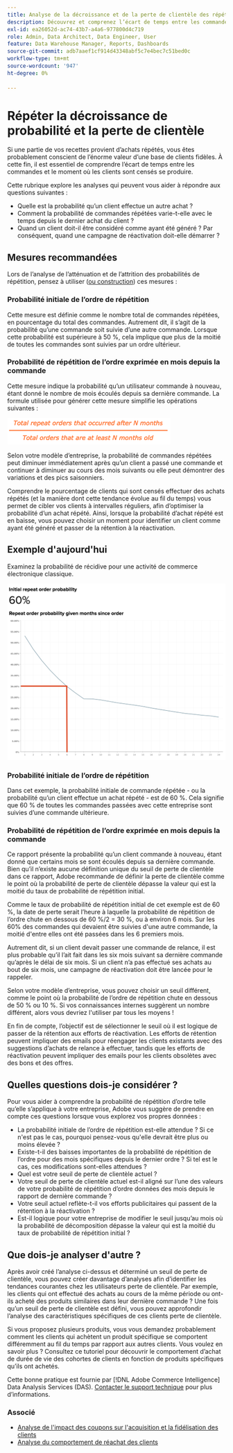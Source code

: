 ```yaml
---
title: Analyse de la décroissance et de la perte de clientèle des répétitions
description: Découvrez et comprenez l’écart de temps entre les commandes et le moment où les clients sont censés se produire.
exl-id: ea26052d-ac74-43b7-a4a6-977800d4c719
role: Admin, Data Architect, Data Engineer, User
feature: Data Warehouse Manager, Reports, Dashboards
source-git-commit: adb7aaef1cf914d43348abf5c7e4bec7c51bed0c
workflow-type: tm+mt
source-wordcount: '947'
ht-degree: 0%

---
```


# Répéter la décroissance de probabilité et la perte de clientèle

Si une partie de vos recettes provient d’achats répétés, vous êtes probablement conscient de l’énorme valeur d’une base de clients fidèles. À cette fin, il est essentiel de comprendre l’écart de temps entre les commandes et le moment où les clients sont censés se produire.

Cette rubrique explore les analyses qui peuvent vous aider à répondre aux questions suivantes :

* Quelle est la probabilité qu’un client effectue un autre achat ?
* Comment la probabilité de commandes répétées varie-t-elle avec le temps depuis le dernier achat du client ?
* Quand un client doit-il être considéré comme ayant été généré ? Par conséquent, quand une campagne de réactivation doit-elle démarrer ?

## Mesures recommandées

Lors de l’analyse de l’atténuation et de l’attrition des probabilités de répétition, pensez à utiliser ([ou construction](../../data-user/reports/ess-manage-data-metrics.md)) ces mesures :

### Probabilité initiale de l’ordre de répétition

Cette mesure est définie comme le nombre total de commandes répétées, en pourcentage du total des commandes. Autrement dit, il s’agit de la probabilité qu’une commande soit suivie d’une autre commande. Lorsque cette probabilité est supérieure à 50 %, cela implique que plus de la moitié de toutes les commandes sont suivies par un ordre ultérieur.

### Probabilité de répétition de l’ordre exprimée en mois depuis la commande

Cette mesure indique la probabilité qu’un utilisateur commande à nouveau, étant donné le nombre de mois écoulés depuis sa dernière commande. La formule utilisée pour générer cette mesure simplifie les opérations suivantes :

![Formule de probabilité de répétition](../../assets/Repeat_probability_formula.png)

Selon votre modèle d’entreprise, la probabilité de commandes répétées peut diminuer immédiatement après qu’un client a passé une commande et continuer à diminuer au cours des mois suivants ou elle peut démontrer des variations et des pics saisonniers.

Comprendre le pourcentage de clients qui sont censés effectuer des achats répétés (et la manière dont cette tendance évolue au fil du temps) vous permet de cibler vos clients à intervalles réguliers, afin d’optimiser la probabilité d’un achat répété. Ainsi, lorsque la probabilité d’achat répété est en baisse, vous pouvez choisir un moment pour identifier un client comme ayant été généré et passer de la rétention à la réactivation.

## Exemple d&#39;aujourd&#39;hui

Examinez la probabilité de récidive pour une activité de commerce électronique classique.

![Probabilité initiale de répétition de l’ordre probabilité de répétition de l’ordre donnée des mois depuis l’ordre.](../../assets/Order_probability_reports.png)

### Probabilité initiale de l’ordre de répétition

Dans cet exemple, la probabilité initiale de commande répétée - ou la probabilité qu’un client effectue un achat répété - est de 60 %. Cela signifie que 60 % de toutes les commandes passées avec cette entreprise sont suivies d’une commande ultérieure.

### Probabilité de répétition de l’ordre exprimée en mois depuis la commande

Ce rapport présente la probabilité qu’un client commande à nouveau, étant donné que certains mois se sont écoulés depuis sa dernière commande. Bien qu’il n’existe aucune définition unique du seuil de perte de clientèle dans ce rapport, Adobe recommande de définir la perte de clientèle comme le point où la probabilité de perte de clientèle dépasse la valeur qui est la moitié du taux de probabilité de répétition initial.

Comme le taux de probabilité de répétition initial de cet exemple est de 60 %, la date de perte serait l’heure à laquelle la probabilité de répétition de l’ordre chute en dessous de 60 %/2 = 30 %, ou à environ 6 mois. Sur les 60% des commandes qui devaient être suivies d&#39;une autre commande, la moitié d&#39;entre elles ont été passées dans les 6 premiers mois.

Autrement dit, si un client devait passer une commande de relance, il est plus probable qu’il l’ait fait dans les six mois suivant sa dernière commande qu’après le délai de six mois. Si un client n’a pas effectué ses achats au bout de six mois, une campagne de réactivation doit être lancée pour le rappeler.

Selon votre modèle d’entreprise, vous pouvez choisir un seuil différent, comme le point où la probabilité de l’ordre de répétition chute en dessous de 50 % ou 10 %. Si vos connaissances internes suggèrent un nombre différent, alors vous devriez l&#39;utiliser par tous les moyens !

En fin de compte, l’objectif est de sélectionner le seuil où il est logique de passer de la rétention aux efforts de réactivation. Les efforts de rétention peuvent impliquer des emails pour réengager les clients existants avec des suggestions d’achats de relance à effectuer, tandis que les efforts de réactivation peuvent impliquer des emails pour les clients obsolètes avec des bons et des offres.

## Quelles questions dois-je considérer ?

Pour vous aider à comprendre la probabilité de répétition d’ordre telle qu’elle s’applique à votre entreprise, Adobe vous suggère de prendre en compte ces questions lorsque vous explorez vos propres données :

* La probabilité initiale de l’ordre de répétition est-elle attendue ? Si ce n&#39;est pas le cas, pourquoi pensez-vous qu&#39;elle devrait être plus ou moins élevée ?
* Existe-t-il des baisses importantes de la probabilité de répétition de l’ordre pour des mois spécifiques depuis le dernier ordre ? Si tel est le cas, ces modifications sont-elles attendues ?
* Quel est votre seuil de perte de clientèle actuel ?
* Votre seuil de perte de clientèle actuel est-il aligné sur l’une des valeurs de votre probabilité de répétition d’ordre données des mois depuis le rapport de dernière commande ?
* Votre seuil actuel reflète-t-il vos efforts publicitaires qui passent de la rétention à la réactivation ?
* Est-il logique pour votre entreprise de modifier le seuil jusqu’au mois où la probabilité de décomposition dépasse la valeur qui est la moitié du taux de probabilité de répétition initial ?

## Que dois-je analyser d&#39;autre ?

Après avoir créé l’analyse ci-dessus et déterminé un seuil de perte de clientèle, vous pouvez créer davantage d’analyses afin d’identifier les tendances courantes chez les utilisateurs perte de clientèle. Par exemple, les clients qui ont effectué des achats au cours de la même période ou ont-ils acheté des produits similaires dans leur dernière commande ? Une fois qu’un seuil de perte de clientèle est défini, vous pouvez approfondir l’analyse des caractéristiques spécifiques de ces clients perte de clientèle.

Si vous proposez plusieurs produits, vous vous demandez probablement comment les clients qui achètent un produit spécifique se comportent différemment au fil du temps par rapport aux autres clients. Vous voulez en savoir plus ? Consultez ce tutoriel pour découvrir le comportement d’achat de durée de vie des cohortes de clients en fonction de produits spécifiques qu’ils ont achetés.

Cette bonne pratique est fournie par [!DNL Adobe Commerce Intelligence] Data Analysis Services (DAS). [Contacter le support technique](https://experienceleague.adobe.com/docs/commerce-knowledge-base/kb/troubleshooting/miscellaneous/mbi-service-policies.html) pour plus d’informations.

### Associé

* [Analyse de l&#39;impact des coupons sur l&#39;acquisition et la fidélisation des clients](../analysis/coupon-impact.md)
* [Analyse du comportement de réachat des clients](../analysis/repurchase-behavior.md)
